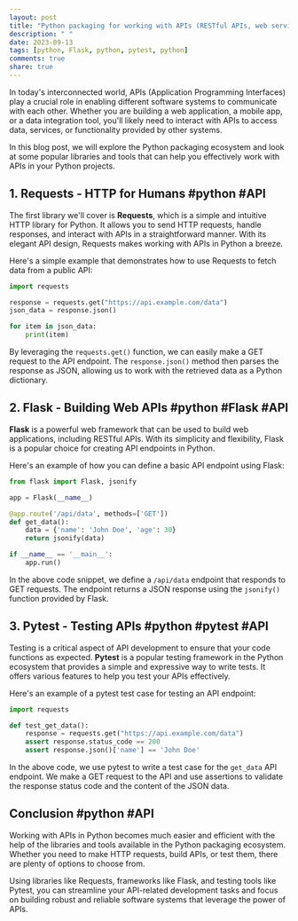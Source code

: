 ```yaml
---
layout: post
title: "Python packaging for working with APIs (RESTful APIs, web services, etc.)"
description: " "
date: 2023-09-13
tags: [python, Flask, python, pytest, python]
comments: true
share: true
---
```


In today's interconnected world, APIs (Application Programming Interfaces) play a crucial role in enabling different software systems to communicate with each other. Whether you are building a web application, a mobile app, or a data integration tool, you'll likely need to interact with APIs to access data, services, or functionality provided by other systems.

In this blog post, we will explore the Python packaging ecosystem and look at some popular libraries and tools that can help you effectively work with APIs in your Python projects.

## 1. Requests - HTTP for Humans #python #API

The first library we'll cover is **Requests**, which is a simple and intuitive HTTP library for Python. It allows you to send HTTP requests, handle responses, and interact with APIs in a straightforward manner. With its elegant API design, Requests makes working with APIs in Python a breeze.

Here's a simple example that demonstrates how to use Requests to fetch data from a public API:

```python
import requests

response = requests.get("https://api.example.com/data")
json_data = response.json()

for item in json_data:
    print(item)
```

By leveraging the `requests.get()` function, we can easily make a GET request to the API endpoint. The `response.json()` method then parses the response as JSON, allowing us to work with the retrieved data as a Python dictionary.

## 2. Flask - Building Web APIs #python #Flask #API

**Flask** is a powerful web framework that can be used to build web applications, including RESTful APIs. With its simplicity and flexibility, Flask is a popular choice for creating API endpoints in Python.

Here's an example of how you can define a basic API endpoint using Flask:

```python
from flask import Flask, jsonify

app = Flask(__name__)

@app.route('/api/data', methods=['GET'])
def get_data():
    data = {'name': 'John Doe', 'age': 30}
    return jsonify(data)

if __name__ == '__main__':
    app.run()
```

In the above code snippet, we define a `/api/data` endpoint that responds to GET requests. The endpoint returns a JSON response using the `jsonify()` function provided by Flask.

## 3. Pytest - Testing APIs #python #pytest #API

Testing is a critical aspect of API development to ensure that your code functions as expected. **Pytest** is a popular testing framework in the Python ecosystem that provides a simple and expressive way to write tests. It offers various features to help you test your APIs effectively.

Here's an example of a pytest test case for testing an API endpoint:

```python
import requests

def test_get_data():
    response = requests.get("https://api.example.com/data")
    assert response.status_code == 200
    assert response.json()['name'] == 'John Doe'
```

In the above code, we use pytest to write a test case for the `get_data` API endpoint. We make a GET request to the API and use assertions to validate the response status code and the content of the JSON data.

## Conclusion #python #API

Working with APIs in Python becomes much easier and efficient with the help of the libraries and tools available in the Python packaging ecosystem. Whether you need to make HTTP requests, build APIs, or test them, there are plenty of options to choose from.

Using libraries like Requests, frameworks like Flask, and testing tools like Pytest, you can streamline your API-related development tasks and focus on building robust and reliable software systems that leverage the power of APIs.